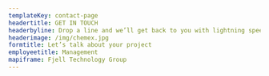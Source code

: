 ```yaml
---
templateKey: contact-page
headertitle: GET IN TOUCH
headerbyline: Drop a line and we’ll get back to you with lightning speed
headerimage: /img/chemex.jpg
formtitle: Let’s talk about your project
employeetitle: Management
mapiframe: Fjell Technology Group
---
```



